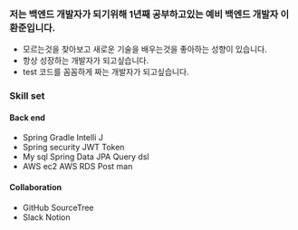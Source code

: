  <h3>저는 백엔드 개발자가 되기위해 1년째 공부하고있는 예비 백엔드 개발자 이환준입니다.</h3>
 <ul>
 <li>모르는것을 찾아보고 새로운 기술을 배우는것을 좋아하는 성향이 있습니다.</li>
 <li>항상 성장하는 개발자가 되고싶습니다.</li>
 <li>test 코드를 꼼꼼하게 짜는 개발자가 되고싶습니다.</li>
</ul>

<h3>Skill set</h3>
<h4>Back end</h4>
 <ul>
 <li>Spring Gradle Intelli J</li>
 <li>Spring security JWT Token</li>
 <li>My sql Spring Data JPA Query dsl</li>
 <li>AWS ec2 AWS RDS Post man</li>
</ul>
<h4>Collaboration</h4>
 <ul>
 <li>GitHub SourceTree</li>
 <li>Slack Notion</li>
 </ul>


<!--
**seor8674/seor8674** is a ✨ _special_ ✨ repository because its `README.md` (this file) appears on your GitHub profile.

Here are some ideas to get you started:

- 🔭 I’m currently working on ...
- 🌱 I’m currently learning ...
- 👯 I’m looking to collaborate on ...
- 🤔 I’m looking for help with ...
- 💬 Ask me about ...
- 📫 How to reach me: ...
- 😄 Pronouns: ...
- ⚡ Fun fact: ...
-->
